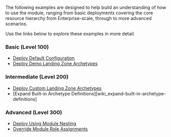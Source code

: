 The following examples are designed to help build an understanding of how to use the module, ranging from basic deployments covering the core resource hierarchy from Enterprise-scale, through to more advanced scenarios.

Use the links below to explore these examples in more detail.

### Basic (Level 100)

- [Deploy Default Configuration][wiki_deploy_default_configuration]
- [Deploy Demo Landing Zone Archetypes][wiki_deploy_demo_landing_zone_archetypes]

### Intermediate (Level 200)

- [Deploy Custom Landing Zone Archetypes][wiki_deploy_custom_landing_zone_archetypes]
- [Expand Built-in Archetype Definitions][wiki_expand-built-in-archetype-definitions]

### Advanced (Level 300)

- [Deploy Using Module Nesting][wiki_deploy_using_module_nesting]
- [Override Module Role Assignments][wiki_override_module_role_assignments]

[//]: # "************************"
[//]: # "INSERT LINK LABELS BELOW"
[//]: # "************************"
[wiki_deploy_default_configuration]: https://github.com/Azure/terraform-azurerm-caf-enterprise-scale/wiki/%5BExamples%5D-Deploy-Default-Configuration "Wiki - Deploy Default Configuration"
[wiki_deploy_demo_landing_zone_archetypes]: https://github.com/Azure/terraform-azurerm-caf-enterprise-scale/wiki/%5BExamples%5D-Deploy-Demo-Landing-Zone-Archetypes "Wiki - Deploy Demo Landing Zone Archetypes"
[wiki_deploy_custom_landing_zone_archetypes]: https://github.com/Azure/terraform-azurerm-caf-enterprise-scale/wiki/%5BExamples%5D-Deploy-Custom-Landing-Zone-Archetypes "Wiki - Deploy Custom Landing Zone Archetypes"
[wiki_deploy_using_module_nesting]: https://github.com/Azure/terraform-azurerm-caf-enterprise-scale/wiki/%5BExamples%5D-Deploy-Using-Module-Nesting "Wiki - Deploy Using Module Nesting"
[wiki_expand_built_in_archetype_definitions]: https://github.com/Azure/terraform-azurerm-caf-enterprise-scale/wiki/%5BExamples%5D-Expand-Built-in-Archetype-Definitions "Wiki - Expand Built-in Archetype Definitions"
[wiki_override_module_role_assignments]: https://github.com/Azure/terraform-azurerm-caf-enterprise-scale/wiki/%5BExamples%5D-Override-Module-Role-Assignments "Wiki - Override Module Role Assignments"
